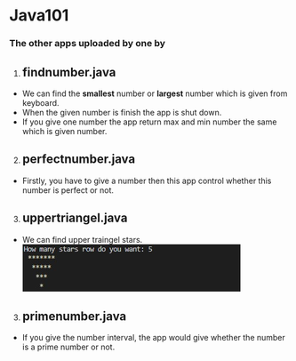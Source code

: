 # Java101

### The other apps uploaded by one by

1. ## findnumber.java
- We can find the **smallest** number or **largest** number which is given from keyboard.
- When the given number is finish the app is shut down.
- If you give one number the app return max and min number the same which is given number.

2. ## perfectnumber.java
- Firstly, you have to give a number then this app control whether this number is perfect or not.

3. ## uppertriangel.java
- We can find upper traingel stars. 
![İmage from app](image/uppertriangelstar.jpg)

3. ## primenumber.java
- If you give the number interval, the app would give whether the number is a prime number or not.